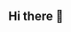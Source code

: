 ## Hi there 👋

<!--
**fedhamoja/fedhamoja** is a ✨ _special_ ✨ repository because its `README.md` (this file) appears on your GitHub profile.

Here are some ideas to get you started:

- 🔭 I’m currently working on Marketing 
- 🌱 I’m currently learning Netlify
- 👯 I’m looking to collaborate on Github
- 🤔 I’m looking for help with Code
- 💬 Ask me about Netlify
- 📫 How to reach me: fedhamoja@gmail.com
- 😄 Pronouns: He
- ⚡ Fun fact: DubaiAgentz 
-->
